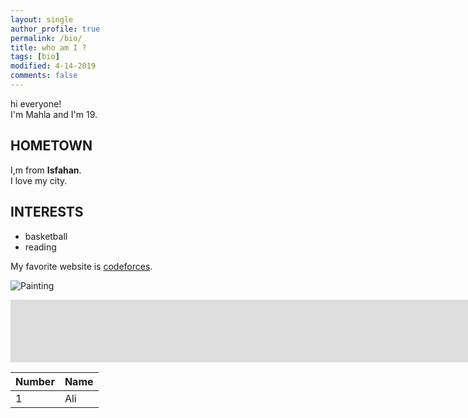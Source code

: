 ```yaml
---
layout: single
author_profile: true
permalink: /bio/
title: who am I ?
tags: [bio]
modified: 4-14-2019
comments: false
---
```



hi everyone!
<br>I'm Mahla and I'm 19.



## HOMETOWN
I,m from <b>Isfahan</b>.
<br>I love my city.

## INTERESTS
- basketball
- reading


My favorite website is [codeforces](https://codeforces.com).




![Painting](https://maysagharehgozli.github.io/assets/images/photo.jpg)


<iframe width="1691" height="100" src="https://www.youtube.com/embed/LOTtWzX3Wp4" title="The STRANGE Reason He's The World's Best Climber" frameborder="0" allow="accelerometer; autoplay; clipboard-write; encrypted-media; gyroscope; picture-in-picture" allowfullscreen></iframe>


|  Number | Name |
|---------|------|
|1        | Ali  |
